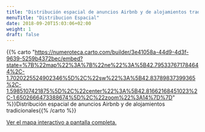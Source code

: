 ```yaml
---
title: "Distribución espacial de anuncios Airbnb y de alojamientos tradicionales"
menuTitle: "Distribucion Espacial"
date: 2018-09-20T15:03:06+02:00
weight: 1
draft: false
---
```

{{% carto "https://numeroteca.carto.com/builder/3e41058a-44d9-4d3f-9639-5259b4372bec/embed?state=%7B%22map%22%3A%7B%22ne%22%3A%5B42.795337671784644%2C-1.7020225524902346%5D%2C%22sw%22%3A%5B42.83789837399365%2C-1.5985107421875%5D%2C%22center%22%3A%5B42.81662168451023%2C-1.6502666473388674%5D%2C%22zoom%22%3A14%7D%7D" %}}Distribución espacial de anuncios Airbnb y de alojamientos tradicionales{{% /carto %}}

[Ver el mapa interactivo a pantalla completa.](https://numeroteca.carto.com/builder/3e41058a-44d9-4d3f-9639-5259b4372bec/embed?state=%7B%22map%22%3A%7B%22ne%22%3A%5B42.795337671784644%2C-1.7020225524902346%5D%2C%22sw%22%3A%5B42.83789837399365%2C-1.5985107421875%5D%2C%22center%22%3A%5B42.81662168451023%2C-1.6502666473388674%5D%2C%22zoom%22%3A14%7D%7D)
